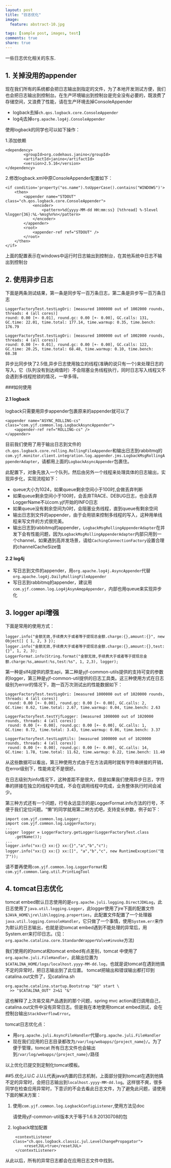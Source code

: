 ```yaml
---
layout: post
title: "日志优化"
image:
  feature: abstract-10.jpg

tags: [sample post, images, test]
comments: true
share: true
---
```

一些日志优化相关的东东.

## 1. 关掉没用的appender
现在我们所有的系统都会把日志输出到指定的文件，为了本地开发测试方便，我们也会把日志输出到控制台。在生产环境输出到控制台是完全没有必要的，既浪费了存储空间，又浪费了性能，请在生产环境去掉ConsoleAppender

- logback去掉`ch.qos.logback.core.ConsoleAppender`
- log4j去掉`org.apache.log4j.ConsoleAppender`

使用logback的同学也可以如下操作：

1.添加依赖

	<dependency>
			<groupId>org.codehaus.janino</groupId>
			<artifactId>janino</artifactId>
			<version>2.5.16</version>
	</dependency>
2.修改logback.xml中原ConsoleAppender配置如下：

	<if condition='property("os.name").toUpperCase().contains("WINDOWS")'>
		<then>
			<appender name="STDOUT" class="ch.qos.logback.core.ConsoleAppender">
				<encoder>
					<pattern>%d{yyyy-MM-dd HH:mm:ss} [%thread] %-5level %logger{36}:%L-%msg%n%n</pattern>
				</encoder>
			</appender>
			<root>
				<appender-ref ref="STDOUT" />
			</root>
		</then>
	</if>

上面的配置表示在windows中运行时日志输出到控制台，在其他系统中日志不输出到控制台


## 2. 使用异步日志
下面是两条测试结果，第一条是同步写一百万条日志，第二条是异步写一百万条日志

	LoggerFactoryTest.testLogOri: [measured 1000000 out of 1002000 rounds, threads: 4 (all cores)]
	round: 0.00 [+- 0.01], round.gc: 0.00 [+- 0.00], GC.calls: 131, GC.time: 22.01, time.total: 177.14, time.warmup: 0.35, time.bench: 176.79

	LoggerFactoryTest.testLogOri: [measured 1000000 out of 1002000 rounds, threads: 4 (all cores)]
	round: 0.00 [+- 0.01], round.gc: 0.00 [+- 0.00], GC.calls: 122, GC.time: 20.25, time.total: 68.48, time.warmup: 0.10, time.bench: 68.38

异步比同步快了2.5倍,异步日志使用独立的线程(准确的说只有一个)来处理日志的写入，它（队列没有到达阀值时）不会阻塞业务线程执行，同时日志写入线程又不会遇到多线程抢锁的情况，一举多得。

###如何使用
#### 2.1 logback

logback只需要用异步appender包裹原来的appender就可以了

	<appender name="ASYNC_ROLLING-cs" class="com.yjf.common.log.LogbackAsyncAppender">
		<appender-ref ref="ROLLING-cs" />
	</appender>

目前我们使用了用于输出日志到文件的`ch.qos.logback.core.rolling.RollingFileAppender`和输出日志到rabbitmq的`com.yjf.monitor.client.integration.log.appender.jms.LogbackMsgRollingAppenderAdapter`，请都用上面的`LogbackAsyncAppender`包裹住。

此配置下，对象先放入一个队列，然后由另外一个线程来处理具体的日志输出，实现异步化，实现流程如下：

- queue大小为1024，如果queue剩余空间小于100时,会做丢弃判断
- 如果queue剩余空间小于100时，会丢弃TRACE、DEBUG日志，也会丢弃LoggerName不以com.yjf开始的INFO日志
- 如果queue没有剩余空间为0时，会阻塞业务线程，直到queue有剩余空间
- 输出日志到文件的appender，由于会用锁来控制多线程的写入，这种用单线程来写文件的方式很完美。
- 输出日志到rabbitmq的appender，`LogbackMsgRollingAppenderAdapter`在并发下会有性能问题，因为`LogbackMsgRollingAppenderAdapter`内部只用到一个channel，如果遇到高并发场景，请给`CachingConnectionFactory`设置合理的channelCacheSize值

#### 2.2 log4j

- 写日志到文件的appender，用`org.apache.log4j.AsyncAppender`代替`org.apache.log4j.DailyRollingFileAppender`
- 写日志到rabbitmq的appender，建议用`com.yjf.common.log.Log4jAsynAmqpAppender`，内部也用queue来实现异步化

## 3. logger api增强

下面是常用的使用方式：

	logger.info("金额无效,手续费大于或者等于提现总金额.charge:{},amount:{}", new Object[] { 1, 2, 3 });
	logger.info("金额无效,手续费大于或者等于提现总金额.charge:{},amount:{},test:{}", 1, 2, 3); 
	LoggerFormat.info(String.format("金额无效,手续费大于或者等于提现总金额.charge:%s,amount:%s,test:%s", 1, 2,3), logger);

第一种是slf4j提供的原生api，第二种是yjf-common-utils提供的支持可变的参数的logger，第三种是yjf-common-util提供的日志工具类。这三种使用方式在日志级别为error的情况下，跑一百万次测试出的性能数据如下：

	LoggerFactoryTest.testLogOri: [measured 1000000 out of 1020000 rounds, threads: 4 (all cores)]
	 round: 0.00 [+- 0.00], round.gc: 0.00 [+- 0.00], GC.calls: 2, GC.time: 0.62, time.total: 2.67, time.warmup: 0.04, time.bench: 2.63

	LoggerFactoryTest.testYjfLogger: [measured 1000000 out of 1020000 rounds, threads: 4 (all cores)]
	 round: 0.00 [+- 0.00], round.gc: 0.00 [+- 0.00], GC.calls: 1, GC.time: 0.72, time.total: 3.43, time.warmup: 0.06, time.bench: 3.37

	LoggerFactoryTest.testLogUtils: [measured 1000000 out of 1020000 rounds, threads: 4 (all cores)]
	 round: 0.00 [+- 0.00], round.gc: 0.00 [+- 0.00], GC.calls: 14, GC.time: 1.78, time.total: 11.62, time.warmup: 0.22, time.bench: 11.40

从这些数据可以看出，第三种使用方式由于在方法调用时就有字符串拼接的开销，在error级别下，性能肯定不是很好。

在日志级别为info情况下，这种差距不是很大，但是如果我们使用异步日志，字符串的拼接在独立的线程中完成，不会在调用线程中完成，业务整体执行时间会减少。

第三种方式还有一个问题，行号永远显示的是LoggerFormat.info方法的行号，不便于我们定位问题。“懒”的同学就用第二种方式吧，支持变长参数，例子如下：

	import com.yjf.common.log.Logger;
	import com.yjf.common.log.LoggerFactory;
	...		
	Logger logger = LoggerFactory.getLogger(LoggerFactoryTest.class
		.getName());
	...
	logger.info("xx:{} xx:{} xx:{}","a","b","c");
	logger.info("xx:{} xx:{} xx:[]", "a","b","c", new RuntimeException("挂了"));

请不要再使用`com.yjf.common.log.LoggerFormat`和`com.yjf.common.lang.util.PrintLogTool`

## 4. tomcat日志优化
tomcat embed默认日志使用的是`org.apache.juli.logging.DirectJDKLog`，此日志使用了`java.util.logging.Logger`，此logger使用了jre下面的配置文件`$JAVA_HOME\jre\lib\logging.properties`，此配置文件配置了一个处理器`java.util.logging.ConsoleHandler`，它只做了一个事情，使用`System.err`来作为默认的日志输出，也就是说tomcat embed遇到不能处理的异常后，用System.err来打印日志。(见：`org.apache.catalina.core.StandardWrapperValve#invoke`方法)

我们使用的的tomcat和tomcat embed有点差别，tomcat 中使用了`org.apache.juli.FileHandler`，此输出位置为`$CATALINA_HOME/logs/localhost.yyyy-MM-dd.log`，也就是说tomcat在遇到他搞不定的异常时，把日志输出到了此位置。
tomcat把输出和错误输出都打印到catalina.out文件了，见catalina.sh

	org.apache.catalina.startup.Bootstrap "$@" start \
      >> "$CATALINA_OUT" 2>&1 "&"

这也解释了上次易交易产品遇到的那个问题，spring mvc action递归调用自己，catalina.out文件中没有异常日志。但是我在本地使用tomcat embed测试，会在控制台输出`StackOverflowError`。

tomcat日志优化点：

- 用`org.apache.juli.AsyncFileHandler`代替`org.apache.juli.FileHandler`
- 现在我们应用的日志目录都改为`/var/log/webapps/{project_name}/`。为了便于管理，tomcat 所有日志文件也会输出到`/var/log/webapps/{project_name}/`路径

以上优化已提交到定制化tomcat模板。

##5.优化J.U.C
J.U.L代表java内置的日志机制，上面部分提到tomcat在遇到他搞不定的异常时，会把日志输出到`localhost.yyyy-MM-dd.log`。这样很不爽，很多同学在检查应用异常时，下意识的不会去看此日志文件，为了避免此问题，请使用下面的解决方案：

1. 使用`com.yjf.common.log.LogbackConfigListener`,使用方法见doc

	请使用yjf-common-util版本大于等于1.6.9.20130708的包

2. logback增加配置

		<contextListener class="ch.qos.logback.classic.jul.LevelChangePropagator">
    		<resetJUL>true</resetJUL>
  		</contextListener>

从此以后，所有的异常日志都会在应用日志文件中找到。